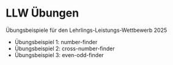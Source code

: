 <h1>LLW Übungen</h1>
<p>
Übungsbeispiele für den Lehrlings-Leistungs-Wettbewerb 2025
</p>
<ul>
<li>Übungsbeispiel 1: number-finder</li>
<li>Übungsbeispiel 2: cross-number-finder</li>
<li>Übungsbeispiel 3: even-odd-finder</li>
</ul>
